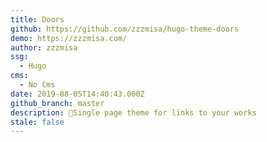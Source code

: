 ```yaml
---
title: Doors
github: https://github.com/zzzmisa/hugo-theme-doors
demo: https://zzzmisa.com/
author: zzzmisa
ssg:
  - Hugo
cms:
  - No Cms
date: 2019-08-05T14:40:43.000Z
github_branch: master
description: 🚪Single page theme for links to your works
stale: false
---
```

